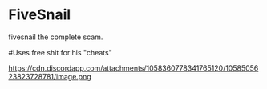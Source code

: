 # FiveSnail
fivesnail the complete scam.

#Uses free shit for his "cheats"

https://cdn.discordapp.com/attachments/1058360778341765120/1058505623823728781/image.png

